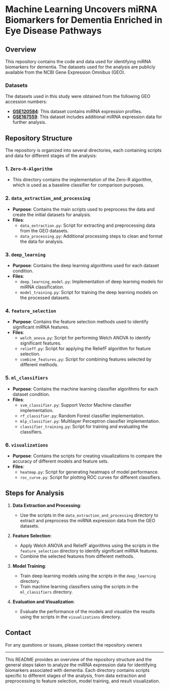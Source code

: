 # Machine Learning Uncovers miRNA Biomarkers for Dementia Enriched in Eye Disease Pathways

## Overview

This repository contains the code and data used for identifying miRNA biomarkers for dementia. The datasets used for the analysis are publicly available from the NCBI Gene Expression Omnibus (GEO).

### Datasets

The datasets used in this study were obtained from the following GEO accession numbers:

- **[GSE120584](https://www.ncbi.nlm.nih.gov/geo/query/acc.cgi?acc=GSE120584)**: This dataset contains miRNA expression profiles.
- **[GSE167559](https://www.ncbi.nlm.nih.gov/geo/query/acc.cgi?acc=GSE167559)**: This dataset includes additional miRNA expression data for further analysis.

## Repository Structure

The repository is organized into several directories, each containing scripts and data for different stages of the analysis:

### 1. `Zero-R-Algorithm`

- This directory contains the implementation of the Zero-R algorithm, which is used as a baseline classifier for comparison purposes.

### 2. `data_extraction_and_processing`

- **Purpose**: Contains the main scripts used to preprocess the data and create the initial datasets for analysis.
- **Files**:
  - `data_extraction.py`: Script for extracting and preprocessing data from the GEO datasets.
  - `data_processing.py`: Additional processing steps to clean and format the data for analysis.

### 3. `deep_learning`

- **Purpose**: Contains the deep learning algorithms used for each dataset condition.
- **Files**:
  - `deep_learning_model.py`: Implementation of deep learning models for miRNA classification.
  - `model_training.py`: Script for training the deep learning models on the processed datasets.

### 4. `feature_selection`

- **Purpose**: Contains the feature selection methods used to identify significant miRNA features.
- **Files**:
  - `welch_anova.py`: Script for performing Welch ANOVA to identify significant features.
  - `relieff.py`: Script for applying the ReliefF algorithm for feature selection.
  - `combine_features.py`: Script for combining features selected by different methods.

### 5. `ml_classifiers`

- **Purpose**: Contains the machine learning classifier algorithms for each dataset condition.
- **Files**:
  - `svm_classifier.py`: Support Vector Machine classifier implementation.
  - `rf_classifier.py`: Random Forest classifier implementation.
  - `mlp_classifier.py`: Multilayer Perceptron classifier implementation.
  - `classifier_training.py`: Script for training and evaluating the classifiers.

### 6. `visualizations`

- **Purpose**: Contains the scripts for creating visualizations to compare the accuracy of different models and feature sets.
- **Files**:
  - `heatmap.py`: Script for generating heatmaps of model performance.
  - `roc_curve.py`: Script for plotting ROC curves for different classifiers.

## Steps for Analysis

1. **Data Extraction and Processing**:
   - Use the scripts in the `data_extraction_and_processing` directory to extract and preprocess the miRNA expression data from the GEO datasets.

2. **Feature Selection**:
   - Apply Welch ANOVA and ReliefF algorithms using the scripts in the `feature_selection` directory to identify significant miRNA features.
   - Combine the selected features from different methods.

3. **Model Training**:
   - Train deep learning models using the scripts in the `deep_learning` directory.
   - Train machine learning classifiers using the scripts in the `ml_classifiers` directory.

4. **Evaluation and Visualization**:
   - Evaluate the performance of the models and visualize the results using the scripts in the `visualizations` directory.

## Contact

For any questions or issues, please contact the repository owners

---

This README provides an overview of the repository structure and the general steps taken to analyze the miRNA expression data for identifying biomarkers associated with dementia. Each directory contains scripts specific to different stages of the analysis, from data extraction and preprocessing to feature selection, model training, and result visualization.
